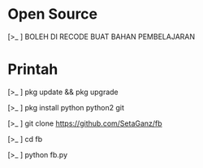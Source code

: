 # Open Source

[>_ ] BOLEH DI RECODE BUAT BAHAN PEMBELAJARAN



# Printah

[>_ ] pkg update && pkg upgrade

[>_ ] pkg install python python2 git

[>_ ] git clone https://github.com/SetaGanz/fb

[>_ ] cd fb

[>_ ] python fb.py
